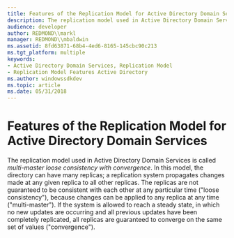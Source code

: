```yaml
---
title: Features of the Replication Model for Active Directory Domain Services
description: The replication model used in Active Directory Domain Services is called multi-master loose consistency with convergence.
audience: developer
author: REDMOND\\markl
manager: REDMOND\\mbaldwin
ms.assetid: 8fd63871-68b4-4ed6-8165-145cbc90c213
ms.tgt_platform: multiple
keywords:
- Active Directory Domain Services, Replication Model
- Replication Model Features Active Directory
ms.author: windowssdkdev
ms.topic: article
ms.date: 05/31/2018
---
```


# Features of the Replication Model for Active Directory Domain Services

The replication model used in Active Directory Domain Services is called *multi-master loose consistency with convergence*. In this model, the directory can have many replicas; a replication system propagates changes made at any given replica to all other replicas. The replicas are not guaranteed to be consistent with each other at any particular time ("loose consistency"), because changes can be applied to any replica at any time ("multi-master"). If the system is allowed to reach a steady state, in which no new updates are occurring and all previous updates have been completely replicated, all replicas are guaranteed to converge on the same set of values ("convergence").

 

 




